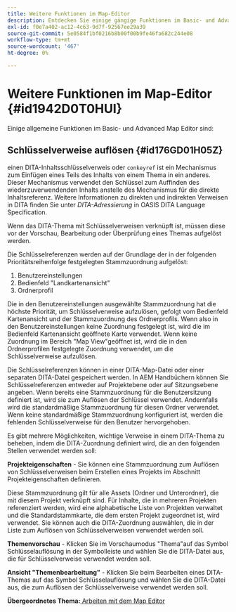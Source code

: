 ```yaml
---
title: Weitere Funktionen im Map-Editor
description: Entdecken Sie einige gängige Funktionen im Basic- und Advanced Map Editor. Erfahren Sie, wie Sie wichtige Verweise im Map-Editor auflösen.
exl-id: f0e7a402-ac12-4c63-9d7f-92567ee29a39
source-git-commit: 5e0584f1bf0216b8b00f00b9fe46fa682c244e08
workflow-type: tm+mt
source-wordcount: '467'
ht-degree: 0%

---
```


# Weitere Funktionen im Map-Editor {#id1942D0T0HUI}

Einige allgemeine Funktionen im Basic- und Advanced Map Editor sind:

## Schlüsselverweise auflösen {#id176GD01H05Z}

einen DITA-Inhaltsschlüsselverweis oder `conkeyref` ist ein Mechanismus zum Einfügen eines Teils des Inhalts von einem Thema in ein anderes. Dieser Mechanismus verwendet den Schlüssel zum Auffinden des wiederzuverwendenden Inhalts anstelle des Mechanismus für die direkte Inhaltsreferenz. Weitere Informationen zu direkten und indirekten Verweisen in DITA finden Sie unter *DITA-Adressierung* in OASIS DITA Language Specification.

Wenn das DITA-Thema mit Schlüsselverweisen verknüpft ist, müssen diese vor der Vorschau, Bearbeitung oder Überprüfung eines Themas aufgelöst werden.

Die Schlüsselreferenzen werden auf der Grundlage der in der folgenden Prioritätsreihenfolge festgelegten Stammzuordnung aufgelöst:

1. Benutzereinstellungen
1. Bedienfeld &quot;Landkartenansicht&quot;
1. Ordnerprofil

Die in den Benutzereinstellungen ausgewählte Stammzuordnung hat die höchste Priorität, um Schlüsselverweise aufzulösen, gefolgt vom Bedienfeld Kartenansicht und der Stammzuordnung des Ordnerprofils. Wenn also in den Benutzereinstellungen keine Zuordnung festgelegt ist, wird die im Bedienfeld Kartenansicht geöffnete Karte verwendet. Wenn keine Zuordnung im Bereich &quot;Map View&quot;geöffnet ist, wird die in den Ordnerprofilen festgelegte Zuordnung verwendet, um die Schlüsselverweise aufzulösen.

Die Schlüsselreferenzen können in einer DITA-Map-Datei oder einer separaten DITA-Datei gespeichert werden. In AEM Handbüchern können Sie Schlüsselreferenzen entweder auf Projektebene oder auf Sitzungsebene angeben. Wenn bereits eine Stammzuordnung für die Benutzersitzung definiert ist, wird sie zum Auflösen der Schlüssel verwendet. Andernfalls wird die standardmäßige Stammzuordnung für diesen Ordner verwendet. Wenn keine standardmäßige Stammzuordnung konfiguriert ist, werden die fehlenden Schlüsselverweise für den Benutzer hervorgehoben.

Es gibt mehrere Möglichkeiten, wichtige Verweise in einem DITA-Thema zu beheben, indem die DITA-Zuordnung definiert wird, die an den folgenden Stellen verwendet werden soll:

**Projekteigenschaften** - Sie können eine Stammzuordnung zum Auflösen von Schlüsselverweisen beim Erstellen eines Projekts im Abschnitt Projekteigenschaften definieren.

Diese Stammzuordnung gilt für alle Assets \(Ordner und Unterordner\), die mit diesem Projekt verknüpft sind. Für Inhalte, die in mehreren Projekten referenziert werden, wird eine alphabetische Liste von Projekten verwaltet und die Standardstammkarte, die dem ersten Projekt zugeordnet ist, wird verwendet. Sie können auch die DITA-Zuordnung auswählen, die in der Liste zum Auflösen von Schlüsselverweisen verwendet werden soll.

**Themenvorschau** - Klicken Sie im Vorschaumodus &quot;Thema&quot;auf das Symbol Schlüsselauflösung in der Symbolleiste und wählen Sie die DITA-Datei aus, die für Schlüsselverweise verwendet werden soll.

**Ansicht &quot;Themenbearbeitung&quot;** - Klicken Sie beim Bearbeiten eines DITA-Themas auf das Symbol Schlüsselauflösung und wählen Sie die DITA-Datei aus, die zum Auflösen der Schlüsselverweise verwendet werden soll.

**Übergeordnetes Thema:**[ Arbeiten mit dem Map Editor](map-editor.md)
